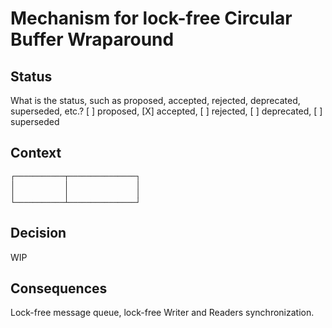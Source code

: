 # Mechanism for lock-free Circular Buffer Wraparound

## Status

What is the status, such as proposed, accepted, rejected, deprecated, superseded, etc.?
[ ] proposed, [X] accepted, [ ] rejected, [ ] deprecated, [ ] superseded

## Context

```
┌───────────┬───────────────┐
│           │               │
│           │               │
└───────────┴───────────────┘
```

## Decision

WIP

## Consequences

Lock-free message queue, lock-free Writer and Readers synchronization.
